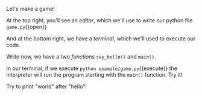 Let's make a game!

At the top right, you'll see an _editor_, which we'll use to write our python file `game.py`{{open}}

And at the bottom right, we have a _terminal_, which we'll used to execute our code.


Write now, we have a two _functions_ `say_hello()` and `main()`. 

In our terminal, if we execute `python example/game.py`{{execute}} the interpreter will run the program starting with the `main()` function. Try it!

Try to print "world" after "hello"!